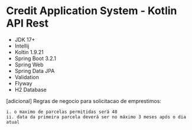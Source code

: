 # Credit Application System - Kotlin API Rest
- JDK 17+
- Intellij
- Koltin 1.9.21
- Spring Boot 3.2.1
- Spring Web
- Spring Data JPA
- Validation
- Flyway
- H2 Database

[adicional] Regras de negocio para solicitacao de emprestimos:

    i. o maximo de parcelas permitidas será 48
    ii. data da primeira parcela deverá ser no máximo 3 meses após o dia atual